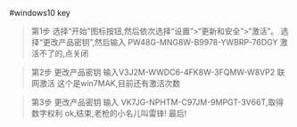 #windows10 key
> 第1步
选择“开始”图标按钮,然后依次选择“设置”>“更新和安全”>“激活”。
选择“更改产品密钥”,然后输入 PW48G-MNG8W-B9978-YWBRP-76DGY
激活不了的,点关闭

>第2步
更改产品密钥
输入V3J2M-WWDC6-4FK8W-3FQMW-W8VP2 联网激活
这个是win7MAK,目前还有激活次数

>第3步
更改产品密钥
输入 VK7JG-NPHTM-C97JM-9MPGT-3V66T,取得数字权利
ok,结束,老枪的小名儿叫雷锋!
最后!
